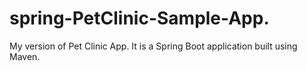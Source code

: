 # spring-PetClinic-Sample-App.
My version of Pet Clinic App. It is a Spring Boot application built using Maven.

